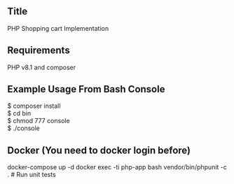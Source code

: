 ## Title
PHP Shopping cart Implementation

## Requirements
PHP v8.1 and composer

## Example Usage From Bash Console
$ composer install  
$ cd bin  
$ chmod 777 console  
$ ./console  

## Docker (You need to docker login before)
docker-compose up -d
docker exec -ti php-app bash
vendor/bin/phpunit -c . # Run unit tests
